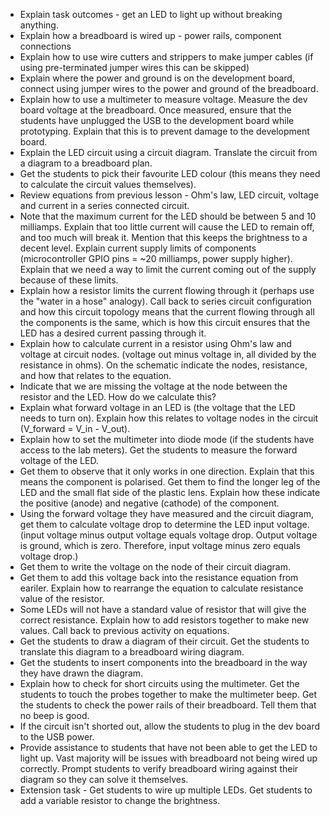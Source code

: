 - Explain task outcomes - get an LED to light up without breaking anything.
- Explain how a breadboard is wired up - power rails, component connections
- Explain how to use wire cutters and strippers to make jumper cables (if using pre-terminated jumper wires this can be skipped)
- Explain where the power and ground is on the development board, connect using jumper wires to the power and ground of the breadboard.
- Explain how to use a multimeter to measure voltage. Measure the dev board voltage at the breadboard. Once measured, ensure that the students have unplugged the USB to the development board while prototyping. Explain that this is to prevent damage to the development board.
- Explain the LED circuit using a circuit diagram. Translate the circuit from a diagram to a breadboard plan.
- Get the students to pick their favourite LED colour (this means they need to calculate the circuit values themselves).
- Review equations from previous lesson - Ohm's law, LED circuit, voltage and current in a series connected circuit.
- Note that the maximum current for the LED should be between 5 and 10 milliamps. Explain that too little current will cause the LED to remain off, and too much will break it. Mention that this keeps the brightness to a decent level. Explain current supply limits of components (microcontroller GPIO pins = ~20 milliamps, power supply higher). Explain that we need a way to limit the current coming out of the supply because of these limits.
- Explain how a resistor limits the current flowing through it (perhaps use the "water in a hose" analogy). Call back to series circuit configuration and how this circuit topology means that the current flowing through all the components is the same, which is how this circuit ensures that the LED has a desired current passing through it.
- Explain how to calculate current in a resistor using Ohm's law and voltage at circuit nodes. (voltage out minus voltage in, all divided by the resistance in ohms). On the schematic indicate the nodes, resistance, and how that relates to the equation.
- Indicate that we are missing the voltage at the node between the resistor and the LED. How do we calculate this?
- Explain what forward voltage in an LED is (the voltage that the LED needs to turn on). Explain how this relates to voltage nodes in the circuit (V_forward = V_in - V_out).
- Explain how to set the multimeter into diode mode (if the students have access to the lab meters). Get the students to measure the forward voltage of the LED.
- Get them to observe that it only works in one direction. Explain that this means the component is polarised. Get them to find the longer leg of the LED and the small flat side of the plastic lens. Explain how these indicate the positive (anode) and negative (cathode) of the component.
- Using the forward voltage they have measured and the circuit diagram, get them to calculate voltage drop to determine the LED input voltage. (input voltage minus output voltage equals voltage drop. Output voltage is ground, which is zero. Therefore, input voltage minus zero equals voltage drop.)
- Get them to write the voltage on the node of their circuit diagram.
- Get them to add this voltage back into the resistance equation from eariler. Explain how to rearrange the equation to calculate resistance value of the resistor.
- Some LEDs will not have a standard value of resistor that will give the correct resistance. Explain how to add resistors together to make new values. Call back to previous activity on equations.
- Get the students to draw a diagram of their circuit. Get the students to translate this diagram to a breadboard wiring diagram.
- Get the students to insert components into the breadboard in the way they have drawn the diagram.
- Explain how to check for short circuits using the multimeter. Get the students to touch the probes together to make the multimeter beep. Get the students to check the power rails of their breadboard. Tell them that no beep is good.
- If the circuit isn't shorted out, allow the students to plug in the dev board to the USB power.
- Provide assistance to students that have not been able to get the LED to light up. Vast majority will be issues with breadboard not being wired up correctly. Prompt students to verify breadboard wiring against their diagram so they can solve it themselves.
- Extension task - Get students to wire up multiple LEDs. Get students to add a variable resistor to change the brightness.
